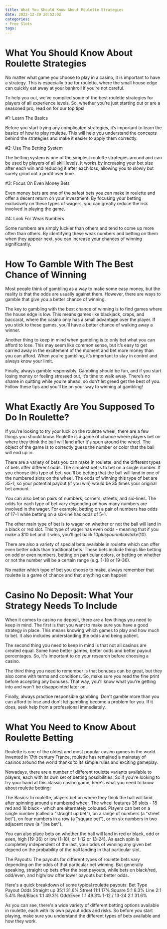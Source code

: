 ```yaml
---
title: What You Should Know About Roulette Strategies 
date: 2022-12-30 20:52:02
categories:
- Free Slots
tags:
---
```



#  What You Should Know About Roulette Strategies 

No matter what game you choose to play in a casino, it is important to have a strategy. This is especially true for roulette, where the small house edge can quickly eat away at your bankroll if you’re not careful. 

To help you out, we’ve compiled some of the best roulette strategies for players of all experience levels. So, whether you’re just starting out or are a seasoned pro, read on for our top tips!

#1: Learn The Basics

Before you start trying any complicated strategies, it’s important to learn the basics of how to play roulette. This will help you understand the concepts behind the strategies and make it easier to apply them correctly.

#2: Use The Betting System

The betting system is one of the simplest roulette strategies around and can be used by players of all skill levels. It works by increasing your bet size after each win and reducing it after each loss, allowing you to slowly but surely grind out a profit over time.

#3: Focus On Even Money Bets

Even money bets are one of the safest bets you can make in roulette and offer a decent return on your investment. By focusing your betting exclusively on these types of wagers, you can greatly reduce the risk involved in playing the game.

#4: Look For Weak Numbers

Some numbers are simply luckier than others and tend to come up more often than others. By identifying these weak numbers and betting on them when they appear next, you can increase your chances of winning significantly.

#  How To Gamble With The Best Chance of Winning 

Most people think of gambling as a way to make some easy money, but the reality is that the odds are usually against them. However, there are ways to gamble that give you a better chance of winning.

The key to gambling with the best chance of winning is to find games where the house edge is low. This means games like blackjack, craps, and baccarat, where the casino only has a small advantage over the player. If you stick to these games, you’ll have a better chance of walking away a winner.

Another thing to keep in mind when gambling is to only bet what you can afford to lose. This may seem like common sense, but it’s easy to get carried away in the excitement of the moment and bet more money than you can afford. When you’re gambling, it’s important to stay in control and always know your limit.

Finally, always gamble responsibly. Gambling should be fun, and if you start losing money or feeling stressed out, it’s time to walk away. There’s no shame in quitting while you’re ahead, so don’t let greed get the best of you. Follow these tips and you’ll be on your way to winning at gambling!

#  What Exactly Are You Supposed To Do In Roulette? 

If you're looking to try your luck on the roulette wheel, there are a few things you should know. Roulette is a game of chance where players bet on where they think the ball will land after it's spun around the wheel. The object of the game is to correctly guess the number or color that the ball will end up in.

There are a variety of bets you can make in roulette, and the different types of bets offer different odds. The simplest bet is to bet on a single number. If you choose this type of bet, you'll be betting that the ball will land in one of the numbered slots on the wheel. The odds of winning this type of bet are 35-1, so your potential payout (if you win) would be 35 times your original bet amount.

You can also bet on pairs of numbers, corners, streets, and six-lines. The odds for each type of bet vary depending on how many numbers are involved in the wager. For example, betting on a pair of numbers has odds of 17-1 while betting on a six-line has odds of 5-1. 

The other main type of bet is to wager on whether or not the ball will land in a black or red slot. This type of wager has even odds - meaning that if you make a $10 bet and it wins, you'll get back $10 plus your initial stake ($10). 

There are also a variety of special bets available in roulette which can offer even better odds than traditional bets. These bets include things like betting on odd or even numbers, betting on particular colors, or betting on whether or not the number will be a certain range (e.g. 1-18 or 19-36). 

No matter which type of bet you choose to make, always remember that roulette is a game of chance and that anything can happen!

#  Casino No Deposit: What Your Strategy Needs To Include 

When it comes to casino no deposit, there are a few things you need to keep in mind. The first is that you want to make sure you have a good strategy in place. This means knowing which games to play and how much to bet. It also includes understanding the odds and being patient.

The second thing you need to keep in mind is that not all casinos are created equal. Some have better games, better odds and better payout percentages. So, it's important to do your research before choosing a casino.

The third thing you need to remember is that bonuses can be great, but they also come with terms and conditions. So, make sure you read the fine print before accepting any bonuses. That way, you'll know what you're getting into and won't be disappointed later on.

Finally, always practice responsible gambling. Don't gamble more than you can afford to lose and don't let gambling become a problem for you. If it does, seek help from a professional immediately.

#  What You Need to Know About Roulette Betting

Roulette is one of the oldest and most popular casino games in the world. Invented in 17th century France, roulette has remained a mainstay of casinos around the world thanks to its simple rules and exciting gameplay.

Nowadays, there are a number of different roulette variants available to players, each with its own set of betting possibilities. So if you're looking to try your hand at this classic casino game, here's what you need to know about roulette betting:

The Basics: In roulette, players bet on where they think the ball will land after spinning around a numbered wheel. The wheel features 36 slots - 18 red and 18 black - which are alternately coloured. Players can bet on a single number (called a "straight up bet"), on a range of numbers (a "street bet"), on four numbers in a row (a "square bet"), or on six numbers in two adjacent rows (a "line bet").

You can also place bets on whether the ball will land in red or black, odd or even, high (19-36) or low (1-18), or 1-12 or 13-24). As each spin is completely independent of the last, your odds of winning any given bet depend on the probability of the ball landing in that particular slot.

The Payouts: The payouts for different types of roulette bets vary depending on the odds of that particular bet winning. But generally speaking, straight up bets offer the best payouts, while bets on black/red, odd/even, and high/low offer lower payouts but better odds.

Here's a quick breakdown of some typical roulette payouts: Bet Type Payout Odds Straight up 35:1 31.6% Street 11:1 17% Square 5:1 8.3% Line 2:1 5.4% Red/Black 1:1 49.3% Odd/Even 1:1 49.3% 1-12 / 13-24 2:1 31.6%

As you can see, there's a wide variety of different betting options available in roulette, each with its own payout odds and risks. So before you start playing, make sure you understand the different types of bets available and how they work.